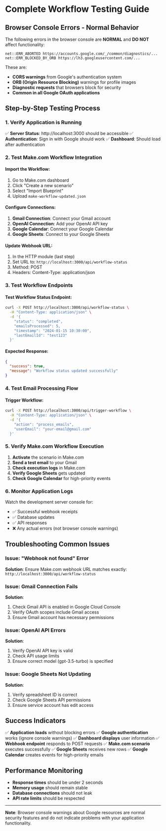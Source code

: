 # Complete Workflow Testing Guide

## Browser Console Errors - Normal Behavior

The following errors in the browser console are **NORMAL** and **DO NOT** affect functionality:

```
net::ERR_ABORTED https://accounts.google.com/_/common/diagnostics/...
net::ERR_BLOCKED_BY_ORB https://lh3.googleusercontent.com/...
```

These are:
- **CORS warnings** from Google's authentication system
- **ORB (Origin Resource Blocking)** warnings for profile images
- **Diagnostic requests** that browsers block for security
- **Common in all Google OAuth applications**

## Step-by-Step Testing Process

### 1. Verify Application is Running
✅ **Server Status**: http://localhost:3000 should be accessible
✅ **Authentication**: Sign in with Google should work
✅ **Dashboard**: Should load after authentication

### 2. Test Make.com Workflow Integration

#### Import the Workflow:
1. Go to Make.com dashboard
2. Click "Create a new scenario"
3. Select "Import Blueprint"
4. Upload `make-workflow-updated.json`

#### Configure Connections:
1. **Gmail Connection**: Connect your Gmail account
2. **OpenAI Connection**: Add your OpenAI API key
3. **Google Calendar**: Connect your Google Calendar
4. **Google Sheets**: Connect to your Google Sheets

#### Update Webhook URL:
1. In the HTTP module (last step)
2. Set URL to: `http://localhost:3000/api/workflow-status`
3. Method: POST
4. Headers: Content-Type: application/json

### 3. Test Workflow Endpoints

#### Test Workflow Status Endpoint:
```bash
curl -X POST http://localhost:3000/api/workflow-status \
  -H "Content-Type: application/json" \
  -d '{
    "status": "completed",
    "emailsProcessed": 5,
    "timestamp": "2024-01-15 10:30:00",
    "lastEmailId": "test123"
  }'
```

#### Expected Response:
```json
{
  "success": true,
  "message": "Workflow status updated successfully"
}
```

### 4. Test Email Processing Flow

#### Trigger Workflow:
```bash
curl -X POST http://localhost:3000/api/trigger-workflow \
  -H "Content-Type: application/json" \
  -d '{
    "action": "process_emails",
    "userEmail": "your-email@gmail.com"
  }'
```

### 5. Verify Make.com Workflow Execution

1. **Activate** the scenario in Make.com
2. **Send a test email** to your Gmail
3. **Check execution logs** in Make.com
4. **Verify Google Sheets** gets updated
5. **Check Google Calendar** for high-priority events

### 6. Monitor Application Logs

Watch the development server console for:
- ✅ Successful webhook receipts
- ✅ Database updates
- ✅ API responses
- ❌ Any actual errors (not browser console warnings)

## Troubleshooting Common Issues

### Issue: "Webhook not found" Error
**Solution**: Ensure Make.com webhook URL matches exactly:
`http://localhost:3000/api/workflow-status`

### Issue: Gmail Connection Fails
**Solution**: 
1. Check Gmail API is enabled in Google Cloud Console
2. Verify OAuth scopes include Gmail access
3. Ensure Gmail account has necessary permissions

### Issue: OpenAI API Errors
**Solution**:
1. Verify OpenAI API key is valid
2. Check API usage limits
3. Ensure correct model (gpt-3.5-turbo) is specified

### Issue: Google Sheets Not Updating
**Solution**:
1. Verify spreadsheet ID is correct
2. Check Google Sheets API permissions
3. Ensure service account has edit access

## Success Indicators

✅ **Application loads** without blocking errors
✅ **Google authentication** works (ignore console warnings)
✅ **Dashboard displays** user information
✅ **Webhook endpoint** responds to POST requests
✅ **Make.com scenario** executes successfully
✅ **Google Sheets** receives new rows
✅ **Google Calendar** creates events for high-priority emails

## Performance Monitoring

- **Response times** should be under 2 seconds
- **Memory usage** should remain stable
- **Database connections** should not leak
- **API rate limits** should be respected

---

**Note**: Browser console warnings about Google resources are normal security features and do not indicate problems with your application functionality.
